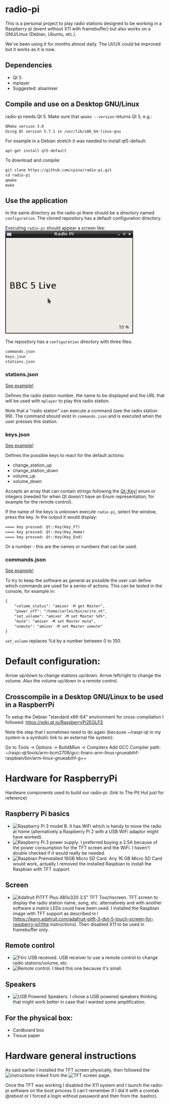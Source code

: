 # radio-pi

This is a personal project to play radio stations designed to be working in a Raspberry pi (event without X11 with framebuffer) but also works on a GNU/Linux (Debian, Ubuntu, etc.).

We've been using it for months almost daily. The UI/UX could be improved but it works as it is now.

## Dependencies
* Qt 5
* mplayer
* Suggested: alsamixer

## Compile and use on a Desktop GNU/Linux
radio-pi needs Qt 5. Make sure that `qmake --version` returns Qt 5, e.g.:
```
QMake version 3.0
Using Qt version 5.7.1 in /usr/lib/x86_64-linux-gnu
```

For example in a Debian stretch it was needed to install qt5-default:
```
apt-get install qt5-default
```

To download and compile:
```
git clone https://github.com/cpina/radio-pi.git
cd radio-pi
qmake
make
```

## Use the application
In the same directory as the radio-pi there should be a directory named `configuration`. The cloned repository has a default configuration directory.

Executing `radio-pi` should appear a screen like:
![Screenshot](docs/screenshot.png)

The repository has a `configuration` directory with three files:
```
commands.json
keys.json
stations.json
```

### stations.json
[See example!](http://raw.githubusercontent.com/cpina/radio-pi/master/configuration/stations.json)

Defines the radio station number, the name to be displayed and the URL that will be used with `mplayer` to play this radio station.

Note that a "radio station" can execute a command (see the radio station 99). The command should exist in `commands.json` and is executed when the user presses this station.

### keys.json
[See example!](http://raw.githubusercontent.com/cpina/radio-pi/master/configuration/keys.json)

Defines the possible keys to react for the default actions:
 * change_station_up
 * change_station_down
 * volume_up
 * volume_down

Accepts an array that can contain strings following the [Qt::Key!](http://doc.qt.io/qt-5/qt.html#Key-enum) enum or integers (needed for when Qt doesn't have an Enum representation, for example for the remote control).

If the name of the keys is unknown execute `radio-pi`, select the window, press the key. In the output it would display:
```
==== key pressed: Qt::Key(Key_F7)
==== key pressed: Qt::Key(Key_Home)
==== key pressed: Qt::Key(Key_End)
```

Or a number - this are the names or numbers that can be used.

### commands.json
[See example!](https://raw.githubusercontent.com/cpina/radio-pi/master/configuration/commands.json)

To try to keep the software as general as possible the user can define which commands are used for a series of actions. This can be tested in the console, for example in:
```
{
	"volume_status": "amixer -M get Master",
	"power_off": "/home/carles/bin/write.sh",
	"set_volume": "amixer -M set Master %d%",
	"mute": "amixer -M set Master mute",
	"unmute": "amixer -M set Master unmute"
}
```

`set_volume` replaces %d by a number between 0 to 100. 


# Default configuration:
Arrow up/down to change stations up/down.
Arrow left/right to change the volume. Also the volume up/down in a remote control.

## Crosscompile in a Desktop GNU/Linux to be used in a RaspberrPi
To setup the Debian "standard x86-64" environment for cross-compilation I followed:
https://wiki.qt.io/RaspberryPi2EGLFS

Note the step that I sometimes need to do again (because ~/raspi-qt in my system is a symbolic link to an external file system):

Go to Tools -> Options -> Build&Run -> Compilers
  Add
    GCC
    Compiler path: ~/raspi-qt/tools/arm-bcm2708/gcc-linaro-arm-linux-gnueabihf-raspbian/bin/arm-linux-gnueabihf-g++


# Hardware for RaspberryPi
Hardware components used to build our radio-pi:
(link to The Pit Hut just for reference)

## Raspberry Pi basics
* ![Raspberry Pi 3 model B](https://thepihut.com/products/raspberry-pi-3-model-b). It has WiFi which is handy to move the radio at home (alternatively a Raspberry Pi 2 with a USB WiFi adaptor might have worked).
* ![Raspberry Pi 3 power supply](https://thepihut.com/products/official-raspberry-pi-universal-power-supply). I preferred buying a 2.5A because of the power consumption for the TFT screen and the WiFi. I haven't double checked if it would really be needed.
* ![Raspbian Preinstalled 16GB Micro SD Card](https://thepihut.com/products/raspbian-preinstalled-sd-card). Any 16 GB Micro SD Card would work, actually I removed the installed Raspbian to install the Raspbian with TFT support.

## Screen
* ![Adafruit PiTFT Plus 480x320 3.5" TFT Touchscreen](https://thepihut.com/products/adafruit-pitft-plus-480x320-3-5-tft-touchscreen?variant=1390062980). TFT screen to display the radio station name, song, etc. alternatively and with another software a matrix LEDs could have been used. I installed the Raspbian image with TFT support as described in ![https://learn.adafruit.com/adafruit-pitft-3-dot-5-touch-screen-for-raspberry-pi](the instructions). Then disabled X11 to be used in framebuffer only.

## Remote control
* ![Flirc USB received](https://thepihut.com/products/flirc-usb-dongle-for-the-raspberry-pi). USB receiver to use a remote control to change radio stations/volume, etc.
* ![Remote control](https://thepihut.com/products/xmbc-ir-remote-control). I liked this one because it's small.

## Speakers
* ![USB Powered Speakers](https://thepihut.com/products/adafruit-usb-powered-speakers). I chose a USB powered speakers thinking that might work better in case that I wanted some amplification.

## For the physical box:
* Cardboard box
* Tissue paper

# Hardware general instructions
As said earlier I installed the TFT screen physically, then followed the ![instructions](https://learn.adafruit.com/adafruit-pitft-3-dot-5-touch-screen-for-raspberry-pi) linked from the ![TFT screen page](https://thepihut.com/products/adafruit-pitft-plus-480x320-3-5-tft-touchscreen?variant=13930062980).

Once the TFT was working I disabled the X11 system and I launch the radio-pi software on the boot process (I can't remember if I did it with a crontab @reboot or I forced a login without password and then from the .bashrc).
